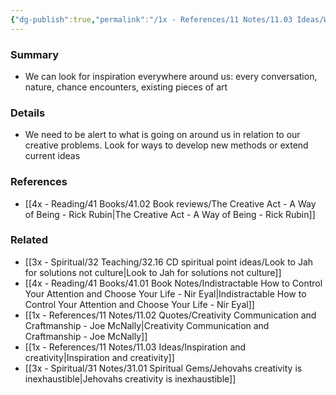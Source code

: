 ```yaml
---
{"dg-publish":true,"permalink":"/1x - References/11 Notes/11.03 Ideas/Where to find inspiration/","title":"Where to find inspiration","created":"2023-03-14T10:16:08.000+03:00","updated":"2024-02-14T20:18:20.414+03:00"}
---
```



### Summary
- We can look for inspiration everywhere around us: every conversation, nature, chance encounters, existing pieces of art

### Details
- We need to be alert to what is going on around us in relation to our creative problems. Look for ways to develop new methods or extend current ideas

### References
- [[4x - Reading/41 Books/41.02 Book reviews/The Creative Act - A Way of Being - Rick Rubin\|The Creative Act - A Way of Being - Rick Rubin]]

### Related
- [[3x - Spiritual/32 Teaching/32.16 CD spiritual point ideas/Look to Jah for solutions not culture\|Look to Jah for solutions not culture]]
- [[4x - Reading/41 Books/41.01 Book Notes/Indistractable How to Control Your Attention and Choose Your Life - Nir Eyal\|Indistractable How to Control Your Attention and Choose Your Life - Nir Eyal]]
- [[1x - References/11 Notes/11.02 Quotes/Creativity Communication and Craftmanship - Joe McNally\|Creativity Communication and Craftmanship - Joe McNally]]
- [[1x - References/11 Notes/11.03 Ideas/Inspiration and creativity\|Inspiration and creativity]]
- [[3x - Spiritual/31 Notes/31.01 Spiritual Gems/Jehovahs creativity is inexhaustible\|Jehovahs creativity is inexhaustible]]